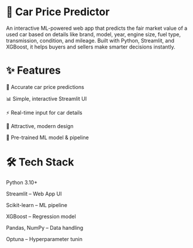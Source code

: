 # 🚗 Car Price Predictor
An interactive ML-powered web app that predicts the fair market value of a used car based on details like brand, model, year, engine size, fuel type, transmission, condition, and mileage. Built with Python, Streamlit, and XGBoost, it helps buyers and sellers make smarter decisions instantly.

# ✨ Features

🔮 Accurate car price predictions

📊 Simple, interactive Streamlit UI

⚡ Real-time input for car details

🎨 Attractive, modern design

💾 Pre-trained ML model & pipeline

# 🛠️ Tech Stack

Python 3.10+

Streamlit – Web App UI

Scikit-learn – ML pipeline

XGBoost – Regression model

Pandas, NumPy – Data handling

Optuna – Hyperparameter tunin
